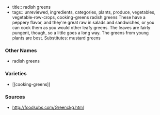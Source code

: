 - title:: radish greens
- tags:: unreviewed, ingredients, categories, plants, produce, vegetables, vegetable-row-crops, cooking-greens
radish greens These have a peppery flavor, and they're great raw in salads and sandwiches, or you can cook them as you would other leafy greens. The leaves are fairly pungent, though, so a little goes a long way. The greens from young plants are best. Substitutes: mustard greens

### Other Names

* radish greens

### Varieties

* [[cooking-greens]]

### Sources
* http://foodsubs.com/Greenckg.html
